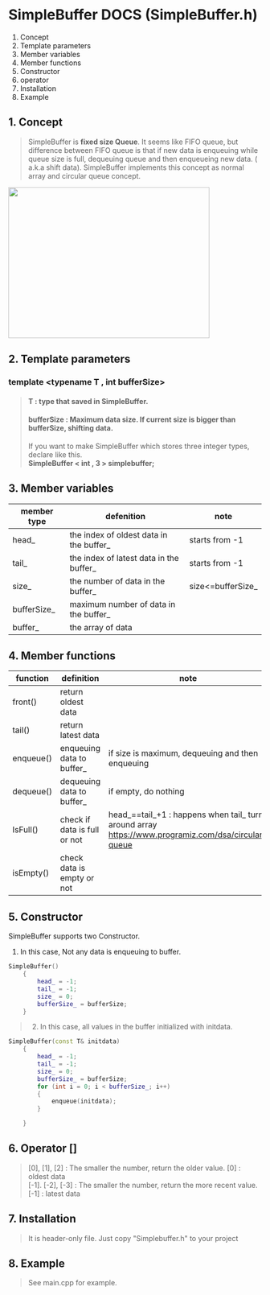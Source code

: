 # SimpleBuffer DOCS (SimpleBuffer.h)

1. Concept
2. Template parameters
3. Member variables
4. Member functions 
5. Constructor
6. operator
7. Installation
8. Example


## 1. Concept
> SimpleBuffer is **fixed size Queue**. It seems like FIFO queue, but difference between FIFO queue is that if new data is enqueuing while queue size is full, dequeuing queue and then enqueueing new data. ( a.k.a shift data).
SimpleBuffer implements this concept as normal array and circular queue concept.

<img src="https://user-images.githubusercontent.com/7028314/168482819-55f8edca-3ff4-4955-9493-cb7fc30ab77b.png" width="400" height="300"/>



## 2. Template parameters
### template <typename T , int bufferSize>

> #### T : type that saved in SimpleBuffer.<br>
> #### bufferSize : Maximum data size. If current size is bigger than bufferSize, shifting data.
> If you want to make SimpleBuffer which stores three integer types, declare like this.<br>
> **SimpleBuffer < int , 3 > simplebuffer;**


## 3. Member variables
|member type|defenition|note|
|------|---|---|
|head_|the index of oldest data in the buffer_|starts from -1|
|tail_|the index of latest data in the buffer_|starts from -1|
|size_|the number of data in the buffer_|size<=bufferSize_|
|bufferSize_|maximum number of data in the buffer_||
|buffer_|the array of data||


## 4. Member functions

|function|definition|note|
|------|---|---|
|front()|return oldest data||
|tail()|return latest data||
|enqueue()|enqueuing data to buffer_|if size is maximum, dequeuing and then enqueuing|
|dequeue()|dequeuing data to buffer_|if empty, do nothing|
|IsFull()|check if data is full or not|head_==tail_+1 : happens when tail_ turn around array<br> https://www.programiz.com/dsa/circular-queue|
|isEmpty()|check data is empty or not||


## 5. Constructor
SimpleBuffer supports two Constructor.


1. In this case, Not any data is enqueuing to buffer.
```cpp
SimpleBuffer()
	{
		head_ = -1;
		tail_ = -1;
		size_ = 0;
		bufferSize_ = bufferSize;
	}
```


>2. In this case, all values in the buffer initialized with initdata.
```cpp
SimpleBuffer(const T& initdata)
	{
		head_ = -1;
		tail_ = -1;
		size_ = 0;
		bufferSize_ = bufferSize;
		for (int i = 0; i < bufferSize_; i++)
		{
			enqueue(initdata);
		}

	}
```

## 6. Operator []
> [0], [1], [2] : The smaller the number, return the older value. [0] : oldest data <br>
> [-1]. [-2], [-3] : The smaller the number, return the more recent value. [-1] : latest data

## 7. Installation

> It is header-only file. Just copy "Simplebuffer.h" to your project

## 8. Example

>See main.cpp for example.


